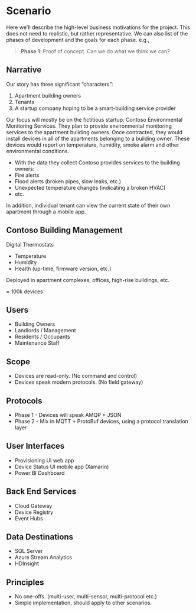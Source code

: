 # Scenario

Here we'll describe the high-level business motivations for the project. This
does not need to realistic, but rather representative.
We can also list of the phases of development and the goals for each phase.
e.g.,

> **Phase 1**: Proof of concept. Can we do what we think we can?

## Narrative

Our story has three significant “characters”:
 1. Apartment building owners
 1. Tenants
 1. A startup company hoping to be a smart-building service provider

Our focus will mostly be on the fictitious startup: Contoso Environmental Monitoring Services. 
They plan to provide environmental monitoring services to the apartment building owners.
Once contracted, they would install devices in all of the apartments belonging to a building owner. These devices would report on temperature, humidity, smoke alarm and other environmental conditions.
- With the data they collect Contoso provides services to the building owners:
- Fire alerts
- Flood alerts (broken pipes, slow leaks, etc.)
- Unexpected temperature changes (indicating a broken HVAC)
- etc.

In addition, individual tenant can view the current state of their own apartment through a mobile app.

## Contoso Building Management

Digital Thermostats

  - Temperature
  - Humidity
  - Health (up-time, firmware version, etc.)

Deployed in apartment complexes, offices, high-rise buildings, etc.

≈ 100k devices

## Users

- Building Owners
- Landlords / Management
- Residents / Occupants
- Maintenance Staff

## Scope
- Devices are read-only.  (No command and control)
- Devices speak modern protocols. (No field gateway)

## Protocols
- Phase 1 - Devices will speak AMQP + JSON
- Phase 2 - Mix in MQTT + ProtoBuf devices, using a protocol translation layer

## User Interfaces
- Provisioning UI web app
- Device Status UI mobile app (Xamarin)
- Power BI Dashboard

## Back End Services
- Cloud Gateway
- Device Registry
- Event Hubs

## Data Destinations
- SQL Server
- Azure Stream Analytics
- HDInsight

## Principles
- No one-offs.  (multi-user, multi-sensor, multi-protocol etc.)
- Simple implementation, should apply to other scenarios.
